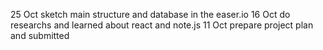 25 Oct sketch main structure and database in the easer.io
16 Oct do researchs and learned about react and note.js
11 Oct prepare project plan and submitted
